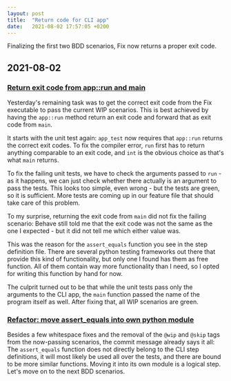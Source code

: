 ```yaml
---
layout: post
title:  "Return code for CLI app"
date:   2021-08-02 17:57:05 +0200
---
```


Finalizing the first two BDD scenarios, Fix now returns a proper exit code.

## 2021-08-02
### [Return exit code from app::run and main](https://github.com/arnemertz/fix/commit/41475f88e7e52391c710719c85759ae2e0612acb)

Yesterday's remaining task was to get the correct exit code from the Fix executable to pass the current WIP scenarios.
This is best achieved by having the `app::run` method return an exit code and forward that as exit code from `main`.

It starts with the unit test again: `app_test` now requires that `app::run` returns the correct exit codes.
To fix the compiler error, `run` first has to return anything comparable to an exit code, and `int` is the obvious choice as that's what `main` returns.

To fix the failing unit tests, we have to check the arguments passed to `run` - as it happens, we can just check whether there actually is an argument to pass the tests.
This looks too simple, even wrong - but the tests are green, so it is sufficient.
More tests are coming up in our feature file that should take care of this problem.

To my surprise, returning the exit code from `main` did not fix the failing scenario:
Behave still told me that the exit code was not the same as the one I expected - but it did not tell me which either value was.

This was the reason for the `assert_equals` function you see in the step definition file.
There are several python testing frameworks out there that provide this kind of functionality, but only one I found has them as free function.
All of them contain way more functionality than I need, so I opted for writing this function by hand for now.

The culprit turned out to be that while the unit tests pass only the arguments to the CLI app, the `main` function passed the name of the program itself as well.
After fixing that, all WIP scenarios are green. 


### [Refactor: move assert_equals into own python module](https://github.com/arnemertz/fix/commit/d4e959fe36fa3c753cf5c9cb3247589fe7c6a2d4)

Besides a few whitespace fixes and the removal of the `@wip` and `@skip` tags from the now-passing scenarios, the commit message already says it all:
The `assert_equals` function does not directly belong to the CLI step definitions, it will most likely be used all over the tests, and there are bound to be more similar functions.
Moving it into its own module is a logical step. Let's move on to the next BDD scenarios.
